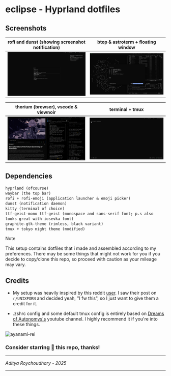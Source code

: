 # eclipse - Hyprland dotfiles

## Screenshots

| rofi and dunst (showing screenshot notification)    | btop & astroterm + floating window                  |
| --------------------------------------------------- | --------------------------------------------------- |
| ![img](/screenshots/2025-08-30-222312_hyprshot.png) | ![img](/screenshots/2025-08-30-223201_hyprshot.png) |

| thorium (browser), vscode & viewnoir                | terminal + tmux                                     |
| --------------------------------------------------- | --------------------------------------------------- |
| ![img](/screenshots/2025-08-30-224852_hyprshot.png) | ![img](/screenshots/2025-08-30-225039_hyprshot.png) |

## Dependencies

```
hyprland (ofcourse)
waybar (the top bar)
rofi + rofi-emoji (application launcher & emoji picker)
dunst (notification daemon)
kitty (terminal of choice)
ttf-geist-mono ttf-geist (monospace and sans-serif font; p.s also looks great with iosevka font)
graphite-gtk-theme (rimless, black variant)
tmux + tokyo night theme (modified)
```

> [!NOTE]
> This setup contains dotfiles that i made and assembled according to my preferences. There may be some things that might not work for you if you decide to copy/clone this repo, so proceed with caution as your mileage may vary.

## Credits

- My setup was heavily inspired by this reddit [user](https://www.reddit.com/user/K_AON/). I saw their post on `r/UNIXPORN` and decided yeah, "I fw this", so I just want to give them a credit for it.

- .zshrc config and some default tmux config is entirely based on [Dreams of Autonomys's](https://www.youtube.com/@dreamsofautonomy/featured) youtube channel. I highly recommend it if you're into these things.

![ayanami-rei](https://github.com/user-attachments/assets/779c60d4-7e75-4023-9243-0df35e718d35)

### Consider starring 🌟 this repo, thanks!

<hr><i>Aditya Roychoudhary - 2025</i><hr>
